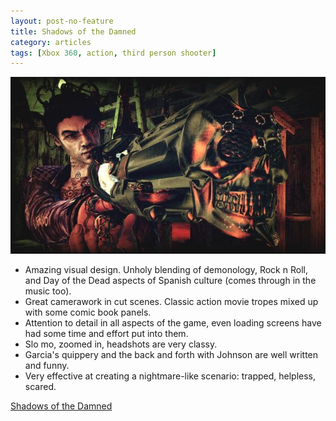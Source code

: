 ```yaml
---
layout: post-no-feature
title: Shadows of the Damned
category: articles
tags: [Xbox 360, action, third person shooter]
---
```


<a href="http://www.ea.com/shadows-of-the-damned">![{{ page.title }}](/images/shadows-of-the-damned.jpg)</a>

* Amazing visual design. Unholy blending of demonology, Rock n Roll, and Day of the Dead aspects of Spanish culture (comes through in the music too).
* Great camerawork in cut scenes. Classic action movie tropes mixed up with some comic book panels.
* Attention to detail in all aspects of the game, even loading screens have had some time and effort put into them.
* Slo mo, zoomed in, headshots are very classy.
* Garcia's quippery and the back and forth with Johnson are well written and funny.
* Very effective at creating a nightmare-like scenario: trapped, helpless, scared.


[Shadows of the Damned](http://www.ea.com/shadows-of-the-damned)
